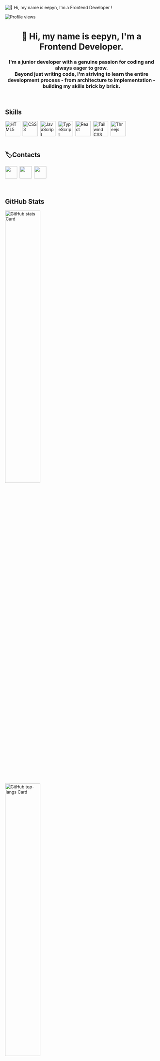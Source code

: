 ![👋 Hi, my name is eepyn, I'm a Frontend Developer !](https://static.wixstatic.com/media/53fad0_ce0704caa0174d6aa9b2b8101a62fa77~mv2.gif)

![Profile views](https://komarev.com/ghpvc/?username=eepyn&label=Profile%20views&color=0e75b6&style=flat)

<div id="toc">
  <ul align="center" style="list-style: none">
    <summary>
      <h1>
        👋 Hi, my name is eepyn, I'm a Frontend Developer.
      </h1>
    </summary>
  </ul>
</div>



<h3 align="center">
I'm a junior developer with a genuine passion for coding and always eager to grow. <br/>
Beyond just writing code, I'm striving to learn the entire development process - from architecture to implementation - building my skills brick by brick.</h3>

 <br/>
 
 **<h2 align="left">Skills</h2>**

<div style="display: flex; flex-wrap: wrap; gap: 4px; justify-content: left;"><img src="https://cdn.jsdelivr.net/gh/devicons/devicon/icons/html5/html5-original.svg" height="50" alt="HTML5" style="margin-right: 4px"> <img src="https://cdn.jsdelivr.net/gh/devicons/devicon/icons/css3/css3-original.svg" height="50" alt="CSS3" style="margin-right: 4px"> <img src="https://cdn.jsdelivr.net/gh/devicons/devicon/icons/javascript/javascript-original.svg" height="50" alt="JavaScript" style="margin-right: 4px"> <img src="https://cdn.jsdelivr.net/gh/devicons/devicon/icons/typescript/typescript-original.svg" height="50" alt="TypeScript" style="margin-right: 4px"> <img src="https://cdn.jsdelivr.net/gh/devicons/devicon/icons/react/react-original.svg" height="50" alt="React" style="margin-right: 4px"> <img src="https://cdn.jsdelivr.net/gh/devicons/devicon@latest/icons/tailwindcss/tailwindcss-original.svg" height="50" alt="Tailwind CSS" style="margin-right: 4px"> <img src="https://skillicons.dev/icons?i=threejs" height="50" alt="Threejs" style="margin-right: 4px"></div>

 <br/>
 
**<h2 align="left">🏷️Contacts</h2>**

<p align="left"><a href="eepy2.23@gmail.com" target="_blank"><img src="https://img.shields.io/badge/Gmail-D14836?style=for-the-badge&logo=gmail&logoColor=white" height="40" style="margin-right: 4px"></a> <a href="https://github.com/eepyn" target="_blank"><img src="https://img.shields.io/badge/GitHub-100000?style=for-the-badge&logo=github&logoColor=white" height="40" style="margin-right: 4px"></a> <a href="https://www.linkedin.com/in/https://www.linkedin.com/in/명희-신-59b4a0218/" target="_blank"><img src="https://img.shields.io/badge/LinkedIn-0077B5?style=for-the-badge&logo=linkedin&logoColor=white" height="40" style="margin-right: 4px"></a></p>

 <br/>
 
 **<h2 align="left">GitHub Stats</h2>**

<p align="left">
  <img width="48%" src="https://github-readme-stats.vercel.app/api?username=sushilmagare10&theme=react&hide_title=false&hide_rank=false&show_icons=false&include_all_commits=false&count_private=true&line_height=23" alt="GitHub stats Card" />
   <br/> <br/>
  <img width="48%" src="https://github-readme-stats.vercel.app/api/top-langs?username=sushilmagare10&theme=react&hide_title=false&layout=compact&langs_count=6&hide_progress=false&card_width=400" alt="GitHub top-langs Card" />
</p>

